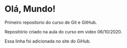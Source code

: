 # Olá, Mundo!
 Primeiro repositorio do curso de Git e GitHub.
 
 Repositório criado na aula do curso em video 06/10/2020.
 
Essa linha foi adicionada no site do GiHub.
